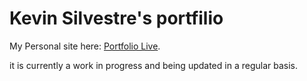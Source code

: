 # Kevin Silvestre's portfilio

My Personal site here: [Portfolio Live](https://kevinsilvestre.me/).

it is currently a work in progress and being updated in a regular basis.
